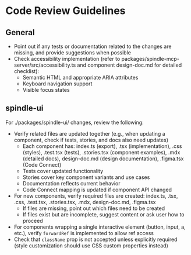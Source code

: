 # Code Review Guidelines

## General

- Point out if any tests or documentation related to the changes are missing, and provide suggestions when possible
- Check accessibility implementation (refer to packages/spindle-mcp-server/src/accessibility.ts and component design-doc.md for detailed checklist):
  - Semantic HTML and appropriate ARIA attributes
  - Keyboard navigation support
  - Visible focus states

## spindle-ui

For ./packages/spindle-ui/ changes, review the following:

- Verify related files are updated together (e.g., when updating a component, check if tests, stories, and docs also need updates)
  - Each component has: index.ts (export), .tsx (implementation), .css (styles), .test.tsx (tests), .stories.tsx (component examples), .mdx (detailed docs), design-doc.md (design documentation), .figma.tsx (Code Connect)
  - Tests cover updated functionality
  - Stories cover key component variants and use cases
  - Documentation reflects current behavior
  - Code Connect mapping is updated if component API changed
- For new components, verify required files are created: index.ts, .tsx, .css, .test.tsx, .stories.tsx, .mdx, design-doc.md, .figma.tsx
  - If files are missing, point out which files need to be created
  - If files exist but are incomplete, suggest content or ask user how to proceed
- For components wrapping a single interactive element (button, input, a, etc.), verify `forwardRef` is implemented to allow ref access
- Check that `className` prop is not accepted unless explicitly required (style customization should use CSS custom properties instead)
